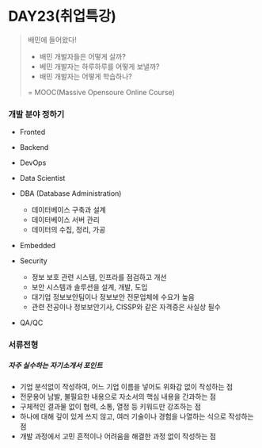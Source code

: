 # DAY23(취업특강)

>배민에 들어왔다!
>
>- 배민 개발자들은 어떻게 살까?
>- 베민 개발자는 하루하루를 어떻게 보낼까?
>- 배민 개발자는 어떻게 학습하나?
>
>= MOOC(Massive Opensoure Online Course)



### 개발 분야 정하기 

* Fronted
* Backend
* DevOps
* Data Scientist
* DBA (Database Administration)
  * 데이터베이스 구축과 설계
  * 데이터베이스 서버 관리
  * 데이터의 수집, 정리, 가공
* Embedded
* Security
  * 정보 보호 관련 시스템, 인프라를 점검하고 개선
  * 보안 시스템과 솔루션을 설계, 개발, 도입
  * 대기업 정보보안팀이나 정보보안 전문업체에 수요가 높음
  * 관련 전공이나 정보보안기사, CISSP와 같은 자격증은 사실상 필수

* QA/QC



### 서류전형

##### 자주 실수하는 자기소개서 포인트

* 기업 분석없이 작성하여, 어느 기업 이름을 넣어도 위화감 없이 작성하는 점
* 전문용어 남발, 불필요한 내용으로 자소서의 핵심 내용을 간과하는 점
* 구체적인 결과물 없이 협력, 소통, 열정 등 키워드만 강조하는 점
* 하나에 대해 깊이 있게 쓰지 않고, 여러 기술이나 경험을 나열하는 식으로 작성하는 점
* 개발 과정에서 고민 흔적이나 어려움을 해결한 과정 없이 작성하는 점


